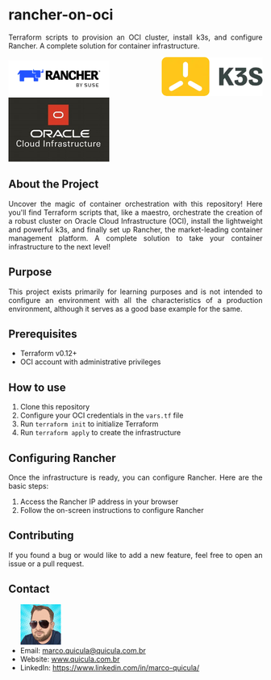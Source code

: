 <div align="justify">

# rancher-on-oci
Terraform scripts to provision an OCI cluster, install k3s, and configure Rancher. A complete solution for container infrastructure.

<img src="images/rancher.png" >
<img src="images/k3s.png">
<img src="images/oci.png">

## About the Project
Uncover the magic of container orchestration with this repository! Here you'll find Terraform scripts that, like a maestro, orchestrate the creation of a robust cluster on Oracle Cloud Infrastructure (OCI), install the lightweight and powerful k3s, and finally set up Rancher, the market-leading container management platform. A complete solution to take your container infrastructure to the next level!

## Purpose
This project exists primarily for learning purposes and is not intended to configure an environment with all the characteristics of a production environment, although it serves as a good base example for the same.

## Prerequisites
- Terraform v0.12+
- OCI account with administrative privileges

## How to use
1. Clone this repository
2. Configure your OCI credentials in the `vars.tf` file
3. Run `terraform init` to initialize Terraform
4. Run `terraform apply` to create the infrastructure

## Configuring Rancher
Once the infrastructure is ready, you can configure Rancher. Here are the basic steps:

1. Access the Rancher IP address in your browser
2. Follow the on-screen instructions to configure Rancher

## Contributing
If you found a bug or would like to add a new feature, feel free to open an issue or a pull request.

## Contact
<ul>
  <img src="images/marco.png" >
  <li>Email: <a href="mailto:marco.quicula@quicula.com.br">marco.quicula@quicula.com.br</a></li>
  <li>Website: <a href="http://www.quicula.com.br">www.quicula.com.br</a></li>
  <li>LinkedIn: <a href="https://www.linkedin.com/in/marco-quicula/">https://www.linkedin.com/in/marco-quicula/</a></li>
</ul>
</div>